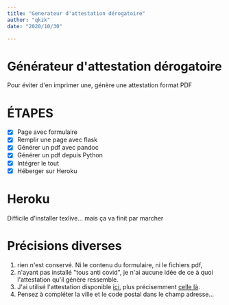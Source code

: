 ```yaml
---
title: "Generateur d'attestation dérogatoire"
author: "qkzk"
date: "2020/10/30"

---
```


# Générateur d'attestation dérogatoire

Pour éviter d'en imprimer une, génère une attestation format PDF

# ÉTAPES

- [x] Page avec formulaire
- [x] Remplir une page avec flask
- [x] Générer un pdf avec pandoc
- [x] Générer un pdf depuis Python
- [x] Intégrer le tout
- [x] Héberger sur Heroku

# Heroku

Difficile d'installer texlive... mais ça va finit par marcher

# Précisions diverses 

1. rien n'est conservé. Ni le contenu du formulaire, ni le fichiers pdf,
2. n'ayant pas installé "tous anti covid", je n'ai aucune idée de ce à
    quoi l'attestation qu'il génère ressemble.
3. J'ai utilisé l'attestation disponible [ici](https://www.interieur.gouv.fr/Actualites/L-actu-du-Ministere/Attestations-de-deplacement), 
    plus précisemment [celle là](https://www.interieur.gouv.fr/content/download/124829/999546/file/30-10-2020-attestation-de-deplacement-derogatoire.txt?#xtor=AD-322).
4. Pensez à compléter la ville et le code postal dans le champ adresse...

